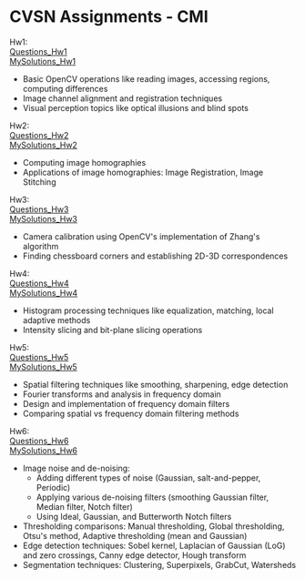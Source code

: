 # CVSN Assignments - CMI

Hw1:  <br>  [Questions_Hw1](https://github.com/anweshapaul-bib/Computer-Vision/blob/main/Assignments/Assignment_Problems/cv_hw1.pdf) <br> [MySolutions_Hw1](https://github.com/anweshapaul-bib/Computer-Vision/blob/main/Assignments/Assignment_1/Assignment_1.ipynb)
- Basic OpenCV operations like reading images, accessing regions, computing differences
- Image channel alignment and registration techniques
- Visual perception topics like optical illusions and blind spots
  

Hw2:  <br>  [Questions_Hw2](https://github.com/anweshapaul-bib/Computer-Vision/blob/main/Assignments/Assignment_Problems/cv_hw2.pdf)  <br> 
 [MySolutions_Hw2](https://github.com/anweshapaul-bib/Computer-Vision/blob/main/Assignments/Assignment_2/)
- Computing image homographies
- Applications of image homographies: Image Registration, Image Stitching


Hw3:  <br>  [Questions_Hw3](https://github.com/anweshapaul-bib/Computer-Vision/blob/main/Assignments/Assignment_Problems/cv_hw3.pdf)  <br> 
 [MySolutions_Hw3](https://github.com/anweshapaul-bib/Computer-Vision/blob/main/Assignments/Assignment_3/Assignment_3.ipynb)
- Camera calibration using OpenCV's implementation of Zhang's algorithm
- Finding chessboard corners and establishing 2D-3D correspondences

  
Hw4:  <br>  [Questions_Hw4](https://github.com/anweshapaul-bib/Computer-Vision/blob/main/Assignments/Assignment_Problems/cv_hw4.pdf)  <br> 
 [MySolutions_Hw4](https://github.com/anweshapaul-bib/Computer-Vision/blob/main/Assignments/Assignment_4/Assignment_4.ipynb)
- Histogram processing techniques like equalization, matching, local adaptive methods
- Intensity slicing and bit-plane slicing operations


Hw5:  <br>  [Questions_Hw5](https://github.com/anweshapaul-bib/Computer-Vision/blob/main/Assignments/Assignment_Problems/cv_hw5.pdf)  <br> 
 [MySolutions_Hw5](https://github.com/anweshapaul-bib/Computer-Vision/blob/main/Assignments/Assignment_5/Assignment_5.ipynb)
- Spatial filtering techniques like smoothing, sharpening, edge detection
- Fourier transforms and analysis in frequency domain  
- Design and implementation of frequency domain filters
- Comparing spatial vs frequency domain filtering methods


Hw6:  <br>  [Questions_Hw6](https://github.com/anweshapaul-bib/Computer-Vision/blob/main/Assignments/Assignment_Problems/cv_hw6.pdf)  <br> 
 [MySolutions_Hw6](https://github.com/anweshapaul-bib/Computer-Vision/blob/main/Assignments/Assignment_6/Assignment_6.ipynb)
- Image noise and de-noising:
  - Adding different types of noise (Gaussian, salt-and-pepper, Periodic)
  - Applying various de-noising filters (smoothing Gaussian filter, Median filter, Notch filter)
  - Using Ideal, Gaussian, and Butterworth Notch filters
- Thresholding comparisons: Manual thresholding, Global thresholding, Otsu's method, Adaptive thresholding (mean and Gaussian) 
- Edge detection techniques: Sobel kernel, Laplacian of Gaussian (LoG) and zero crossings, Canny edge detector, Hough transform
- Segmentation techniques: Clustering, Superpixels, GrabCut, Watersheds
